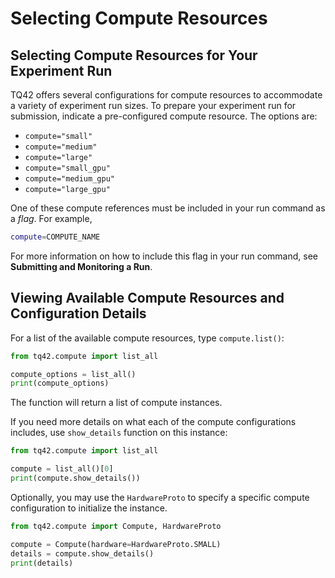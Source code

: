 # Selecting Compute Resources

## Selecting Compute Resources for Your Experiment Run

TQ42 offers several configurations for compute resources to accommodate a variety of experiment run sizes. To prepare your experiment run for submission, indicate a pre-configured compute resource. The options are:

- `compute="small"`
- `compute="medium"`
- `compute="large"`
- `compute="small_gpu"`
- `compute="medium_gpu"`
- `compute="large_gpu"`

One of these compute references must be included in your run command as a _flag_. For example, 
```bash
compute=COMPUTE_NAME
```

For more information on how to include this flag in your run command, see **Submitting and Monitoring a Run**. 

## Viewing Available Compute Resources and Configuration Details

For a list of the available compute resources, type `compute.list()`:

```python
from tq42.compute import list_all

compute_options = list_all()
print(compute_options)
```

The function will return a list of compute instances.

If you need more details on what each of the compute configurations includes, use `show_details` function on this instance: 
```python
from tq42.compute import list_all

compute = list_all()[0]
print(compute.show_details())
```

Optionally, you may use the `HardwareProto` to specify a specific compute configuration to initialize the instance.

```python
from tq42.compute import Compute, HardwareProto

compute = Compute(hardware=HardwareProto.SMALL)
details = compute.show_details()
print(details)
```